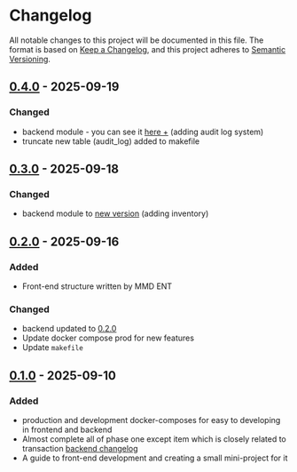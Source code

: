 # Changelog

All notable changes to this project will be documented in this file.
The format is based on [Keep a Changelog](https://keepachangelog.com/en/1.1.0/), and this project adheres to [Semantic Versioning](https://semver.org/spec/v2.0.0.html).

## [0.4.0](https://github.com/tiffany-co/CaptainDock/releases/tag/v0.4.0) - 2025-09-19
### Changed
- backend module - you can see it [here +](https://github.com/tiffany-co/backend/blob/main/CHANGELOG.md) (adding audit log system)
- truncate new table (audit_log) added to makefile

## [0.3.0](https://github.com/tiffany-co/CaptainDock/releases/tag/v0.3.0) - 2025-09-18
### Changed
- backend module to [new version](https://github.com/tiffany-co/backend/blob/main/CHANGELOG.md) (adding inventory)

## [0.2.0](https://github.com/tiffany-co/CaptainDock/releases/tag/v0.2.0) - 2025-09-16
### Added
- Front-end structure written by MMD ENT
### Changed
- backend updated to [0.2.0](https://github.com/tiffany-co/backend/blob/main/CHANGELOG.md)
- Update docker compose prod for new features
- Update `makefile`

## [0.1.0](https://github.com/tiffany-co/CaptainDock/releases/tag/v0.1.0) - 2025-09-10
### Added
- production and development docker-composes for easy to developing in frontend and backend
- Almost complete all of phase one except item which is closely related to transaction [backend changelog](https://github.com/tiffany-co/backend/blob/main/CHANGELOG.md)
- A guide to front-end development and creating a small mini-project for it

